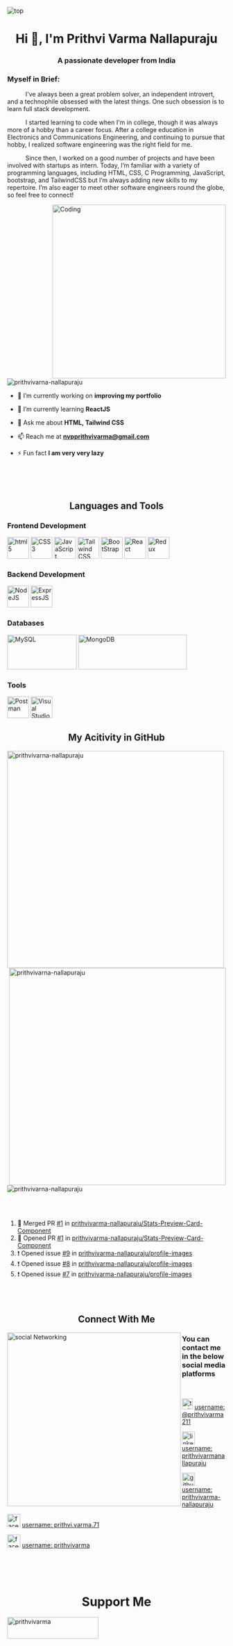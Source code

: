 ![top](https://user-images.githubusercontent.com/98509310/212615846-2c24670f-78b9-4356-8157-b645a45bdd8f.png)

<h1 align="center">Hi 👋, I'm Prithvi Varma Nallapuraju</h1>
<h3 align="center">A passionate developer from India</h3>

<h3 align="left">Myself in Brief:</h3>
<p align="left">&emsp;&emsp;&emsp;I've always been a great problem solver, an independent introvert, and a technophile obsessed with the latest things. One such obsession is to learn full stack development.<br>

&emsp;&emsp;&emsp;I started learning to code when I'm in college, though it was always more of a hobby than a career focus. After a college education in Electronics and Communications Engineering, and continuing to pursue that hobby, I realized software engineering was the right field for me.<br>

&emsp;&emsp;&emsp;Since then, I worked on a good number of projects and have been involved with startups as intern. Today, I’m familiar with a variety of programming languages, including HTML, CSS, C Programming, JavaScript, bootstrap, and TailwindCSS but I’m always adding new skills to my repertoire. I’m also eager to meet other software engineers round the globe, so feel free to connect!</p>

<img align="right" alt="Coding" width="400" src="https://user-images.githubusercontent.com/98509310/212615188-69e5a512-6c54-4ec9-b2a4-3671a5128343.png">

<p align="left"> <img src="https://komarev.com/ghpvc/?username=prithvivarna-nallapuraju&label=Profile%20views&color=0e75b6&style=flat" alt="prithvivarna-nallapuraju" /> </p>


- 🔭 I’m currently working on **improving my portfolio**

- 🌱 I’m currently learning **ReactJS**

- 💬 Ask me about **HTML, Tailwind CSS**

- 📫 Reach me at **nvpprithvivarma@gmail.com**

- ⚡ Fun fact **I am very very lazy**

<br><br><br>

<h2 align="center"> Languages and Tools</h2>

<h3 align="left"> Frontend Development</h3>
<a href="#"><img src="https://user-images.githubusercontent.com/98509310/212628141-cf348e62-9d6d-4e6b-a53b-f7b65b443bb5.png" alt="html5" height="50" width="50"></a>
<a href="#"><img src="https://user-images.githubusercontent.com/98509310/212628174-f856bfbb-b5e9-47e7-8518-124f36f5fc50.png" alt="CSS3" height="50" width="50"></a>
<a href="#"><img src="https://user-images.githubusercontent.com/98509310/212628232-ae0df9cd-b275-48e4-ba4f-602d5b44bec5.svg" alt="JavaScript" height="50" width="50"></a>
<a href="#"><img src="https://user-images.githubusercontent.com/98509310/212628271-5cfffcbe-6d62-4027-b168-d2d3c5a2ad19.svg" alt="Tailwind CSS" height="50" width="50"></a>
<a href="#"><img src="https://user-images.githubusercontent.com/98509310/212628313-1cbda9cf-956e-4411-b1dd-a6635057e241.svg" alt="BootStrap" height="50" width="50"></a>
<a href="#"><img src="https://user-images.githubusercontent.com/98509310/212628408-84717149-3452-4cbc-88db-e69ba10b8c5f.png" alt="React" height="50" width="50"></a>
<a href="#"><img src="https://user-images.githubusercontent.com/98509310/212628433-7d59c950-7fde-4492-b239-582100e41076.svg" alt="Redux" height="50" width="50"></a>

<br>
<h3 align="left"> Backend Development </h3>
<a href="#"><img src="https://user-images.githubusercontent.com/98509310/212631333-710f50b2-c5be-443d-97ac-ac0bd94f788c.png" alt="NodeJS" height="50" width="50"></a>
<a href="#"><img src="https://user-images.githubusercontent.com/98509310/212632609-08c50c27-49c4-4dcb-ab92-d0b39f812ca5.png" alt="ExpressJS" height="50" width="50"></a>

<br>
<h3 align="left"> Databases </h3>
<a href="#"><img src="https://user-images.githubusercontent.com/98509310/212634275-62ea9536-70d1-4f09-9372-98ac89aadf2b.png" alt="MySQL" height="80" width="160"></a>
<a href="#"><img src="https://user-images.githubusercontent.com/98509310/212634303-387e3319-98cc-4285-9a7d-6d9913355be0.png" alt="MongoDB" height="80" width="250"></a>

<br>
<h3 align="left"> Tools </h3>
<a href="#"><img src="https://user-images.githubusercontent.com/98509310/212636364-5c81c7db-30b2-44b8-8db1-e543dec094be.jpeg" alt="Postman" height="50" width="50"></a>
<a href="#"><img src="https://user-images.githubusercontent.com/98509310/212635959-1bd6da16-9630-4e0f-9b47-41c5b10fe059.png" alt="Visual Studio Code" height="50" width="50"></a>


<h2 align="center"> My Acitivity in GitHub </h2>

<img align="left" src="https://github-stats-git-main-prithvivarma-nallapuraju.vercel.app/api/top-langs?username=prithvivarma-nallapuraju&show_icons=true&locale=en&layout=compact" alt="prithvivarna-nallapuraju" width="500"/>

<img align="right" src="https://github-stats-git-main-prithvivarma-nallapuraju.vercel.app/api?username=prithvivarma-nallapuraju&show_icons=true&locale=en" alt="prithvivarna-nallapuraju" width="500"/>
<img align="center" src="https://github-readme-streak-stats.herokuapp.com/?user=prithvivarma-nallapuraju&" alt="prithvivarna-nallapuraju" />

<br><br>
<!--START_SECTION:activity-->
1. 🎉 Merged PR [#1](https://github.com/prithvivarma-nallapuraju/Stats-Preview-Card-Component/pull/1) in [prithvivarma-nallapuraju/Stats-Preview-Card-Component](https://github.com/prithvivarma-nallapuraju/Stats-Preview-Card-Component)
2. 💪 Opened PR [#1](https://github.com/prithvivarma-nallapuraju/Stats-Preview-Card-Component/pull/1) in [prithvivarma-nallapuraju/Stats-Preview-Card-Component](https://github.com/prithvivarma-nallapuraju/Stats-Preview-Card-Component)
3. ❗️ Opened issue [#9](https://github.com/prithvivarma-nallapuraju/profile-images/issues/9) in [prithvivarma-nallapuraju/profile-images](https://github.com/prithvivarma-nallapuraju/profile-images)
4. ❗️ Opened issue [#8](https://github.com/prithvivarma-nallapuraju/profile-images/issues/8) in [prithvivarma-nallapuraju/profile-images](https://github.com/prithvivarma-nallapuraju/profile-images)
5. ❗️ Opened issue [#7](https://github.com/prithvivarma-nallapuraju/profile-images/issues/7) in [prithvivarma-nallapuraju/profile-images](https://github.com/prithvivarma-nallapuraju/profile-images)
<!--END_SECTION:activity-->


<br><br>

<h2 align="center"> Connect With Me </h2>

<img align="left" src="https://user-images.githubusercontent.com/98509310/212618098-ce802f76-958f-4d2c-a819-2fb0f13d6891.jpeg" alt="social Networking" height="400" width="400">

<h3 align="left">You can contact me in the below social media platforms </h3>
<br>

<p>
  <img src="https://user-images.githubusercontent.com/98509310/212657168-28cbcfcc-b431-4b2e-a417-6cd7129fd977.jpg" alt="twitter" height="25" width="25">
  <a href="https://twitter.com/prithvivarma211" target="blank"> username: @prithvivarma211 </a>
</p>
<p>
  <img src="https://user-images.githubusercontent.com/98509310/212657249-b5c03a37-ab28-4ca1-b02a-1a047904d42a.png" alt="linkedin" height="30" width="30">
  <a href="https://linkedin.com/in/prithvivarmanallapuraju" target="blank">username: prithvivarmanallapuraju</a> 
</p>
<p>
  <img src="https://user-images.githubusercontent.com/98509310/212657442-efbff646-a139-4461-aebd-a24d8e3c939d.svg" alt="github" height="30" width="30">
  <a href="https://github.com/prithvivarma-nallapuraju" target="blank"> username: prithvivarma-nallapuraju</a>
</p>
<p>
  <img src="https://user-images.githubusercontent.com/98509310/212657291-5cf7a416-eb64-4567-b533-c6ccfe5db76f.png" alt="facebook" height="30" width="30">
  <a href="https://fb.com/prithvi.varma.71" target="blank">username: prithvi.varma.71</a> 
</p>
<p>
  <img src="https://user-images.githubusercontent.com/98509310/212657209-5a309c6a-5396-4d1f-a6d1-46ac0e0faf5b.jpg" alt="facebook" height="30" width="30">
  <a href="https://instagram.com/prithvivarma" target="blank">username: prithvivarma</a> 
</p>

<br><br><br>

<h1 align="center">Support Me</h1>
<p><a href="https://www.buymeacoffee.com/prithvivarma"> <img align="left" src="https://cdn.buymeacoffee.com/buttons/v2/default-yellow.png" height="50" width="210" alt="prithvivarma" /></a></p><br><br>
